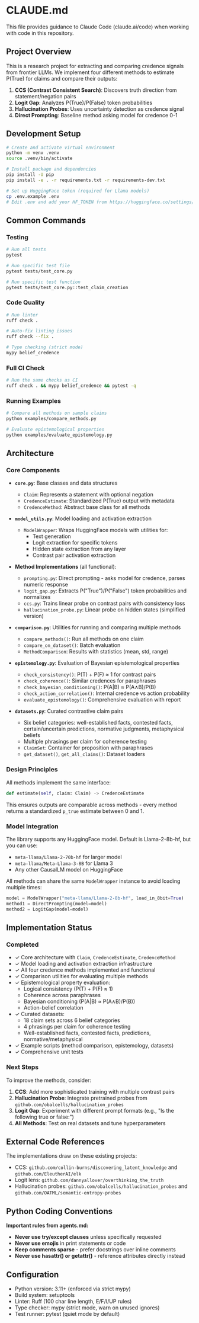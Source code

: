 # CLAUDE.md

This file provides guidance to Claude Code (claude.ai/code) when working with code in this repository.

## Project Overview

This is a research project for extracting and comparing credence signals from frontier LLMs. We implement four different methods to estimate P(True) for claims and compare their outputs:

1. **CCS (Contrast Consistent Search)**: Discovers truth direction from statement/negation pairs
2. **Logit Gap**: Analyzes P(True)/P(False) token probabilities
3. **Hallucination Probes**: Uses uncertainty detection as credence signal
4. **Direct Prompting**: Baseline method asking model for credence 0-1

## Development Setup

```bash
# Create and activate virtual environment
python -m venv .venv
source .venv/bin/activate

# Install package and dependencies
pip install -U pip
pip install -e . -r requirements.txt -r requirements-dev.txt

# Set up HuggingFace token (required for Llama models)
cp .env.example .env
# Edit .env and add your HF_TOKEN from https://huggingface.co/settings/tokens
```

## Common Commands

### Testing
```bash
# Run all tests
pytest

# Run specific test file
pytest tests/test_core.py

# Run specific test function
pytest tests/test_core.py::test_claim_creation
```

### Code Quality
```bash
# Run linter
ruff check .

# Auto-fix linting issues
ruff check --fix .

# Type checking (strict mode)
mypy belief_credence
```

### Full CI Check
```bash
# Run the same checks as CI
ruff check . && mypy belief_credence && pytest -q
```

### Running Examples
```bash
# Compare all methods on sample claims
python examples/compare_methods.py

# Evaluate epistemological properties
python examples/evaluate_epistemology.py
```

## Architecture

### Core Components

- **`core.py`**: Base classes and data structures
  - `Claim`: Represents a statement with optional negation
  - `CredenceEstimate`: Standardized P(True) output with metadata
  - `CredenceMethod`: Abstract base class for all methods

- **`model_utils.py`**: Model loading and activation extraction
  - `ModelWrapper`: Wraps HuggingFace models with utilities for:
    - Text generation
    - Logit extraction for specific tokens
    - Hidden state extraction from any layer
    - Contrast pair activation extraction

- **Method Implementations** (all functional):
  - `prompting.py`: Direct prompting - asks model for credence, parses numeric response
  - `logit_gap.py`: Extracts P("True")/P("False") token probabilities and normalizes
  - `ccs.py`: Trains linear probe on contrast pairs with consistency loss
  - `hallucination_probe.py`: Linear probe on hidden states (simplified version)

- **`comparison.py`**: Utilities for running and comparing multiple methods
  - `compare_methods()`: Run all methods on one claim
  - `compare_on_dataset()`: Batch evaluation
  - `MethodComparison`: Results with statistics (mean, std, range)

- **`epistemology.py`**: Evaluation of Bayesian epistemological properties
  - `check_consistency()`: P(T) + P(F) ≈ 1 for contrast pairs
  - `check_coherence()`: Similar credences for paraphrases
  - `check_bayesian_conditioning()`: P(A|B) ≈ P(A∧B)/P(B)
  - `check_action_correlation()`: Internal credence vs action probability
  - `evaluate_epistemology()`: Comprehensive evaluation with report

- **`datasets.py`**: Curated contrastive claim pairs
  - Six belief categories: well-established facts, contested facts, certain/uncertain predictions, normative judgments, metaphysical beliefs
  - Multiple phrasings per claim for coherence testing
  - `ClaimSet`: Container for proposition with paraphrases
  - `get_dataset()`, `get_all_claims()`: Dataset loaders

### Design Principles

All methods implement the same interface:
```python
def estimate(self, claim: Claim) -> CredenceEstimate
```

This ensures outputs are comparable across methods - every method returns a standardized `p_true` estimate between 0 and 1.

### Model Integration

The library supports any HuggingFace model. Default is Llama-2-8b-hf, but you can use:
- `meta-llama/Llama-2-70b-hf` for larger model
- `meta-llama/Meta-Llama-3-8B` for Llama 3
- Any other CausalLM model on HuggingFace

All methods can share the same `ModelWrapper` instance to avoid loading multiple times:
```python
model = ModelWrapper("meta-llama/Llama-2-8b-hf", load_in_8bit=True)
method1 = DirectPrompting(model=model)
method2 = LogitGap(model=model)
```

## Implementation Status

### Completed
- ✓ Core architecture with `Claim`, `CredenceEstimate`, `CredenceMethod`
- ✓ Model loading and activation extraction infrastructure
- ✓ All four credence methods implemented and functional
- ✓ Comparison utilities for evaluating multiple methods
- ✓ Epistemological property evaluation:
  - Logical consistency (P(T) + P(F) ≈ 1)
  - Coherence across paraphrases
  - Bayesian conditioning (P(A|B) ≈ P(A∧B)/P(B))
  - Action-belief correlation
- ✓ Curated datasets:
  - 18 claim sets across 6 belief categories
  - 4 phrasings per claim for coherence testing
  - Well-established facts, contested facts, predictions, normative/metaphysical
- ✓ Example scripts (method comparison, epistemology, datasets)
- ✓ Comprehensive unit tests

### Next Steps
To improve the methods, consider:
1. **CCS**: Add more sophisticated training with multiple contrast pairs
2. **Hallucination Probe**: Integrate pretrained probes from `github.com/obalcells/hallucination_probes`
3. **Logit Gap**: Experiment with different prompt formats (e.g., "Is the following true or false:")
4. **All Methods**: Test on real datasets and tune hyperparameters

## External Code References

The implementations draw on these existing projects:
- CCS: `github.com/collin-burns/discovering_latent_knowledge` and `github.com/EleutherAI/elk`
- Logit lens: `github.com/dannyallover/overthinking_the_truth`
- Hallucination probes: `github.com/obalcells/hallucination_probes` and `github.com/OATML/semantic-entropy-probes`

## Python Coding Conventions

**Important rules from agents.md:**
- **Never use try/except clauses** unless specifically requested
- **Never use emojis** in print statements or code
- **Keep comments sparse** - prefer docstrings over inline comments
- **Never use hasattr() or getattr()** - reference attributes directly instead

## Configuration

- Python version: 3.11+ (enforced via strict mypy)
- Build system: setuptools
- Linter: Ruff (100 char line length, E/F/I/UP rules)
- Type checker: mypy (strict mode, warn on unused ignores)
- Test runner: pytest (quiet mode by default)
